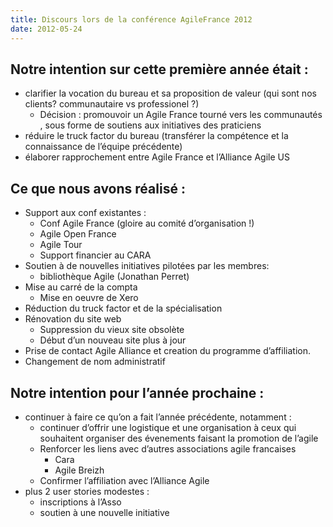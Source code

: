 ```yaml
---
title: Discours lors de la conférence AgileFrance 2012
date: 2012-05-24
---
```


## Notre intention sur cette première année était :

- clarifier la vocation du bureau et sa proposition de valeur (qui sont nos clients? communautaire vs professionel ?)
    - Décision : promouvoir un Agile France tourné vers les communautés , sous forme de soutiens aux initiatives des praticiens
- réduire le truck factor du bureau (transférer la compétence et la connaissance de l’équipe précédente)
- élaborer rapprochement entre Agile France et l’Alliance Agile US

## Ce que nous avons réalisé :

- Support aux conf existantes :
    - Conf Agile France (gloire au comité d’organisation !)
    - Agile Open France
    - Agile Tour
    - Support financier au CARA
- Soutien à de nouvelles initiatives pilotées par les membres:
    - bibliothèque Agile (Jonathan Perret)
- Mise au carré de la compta
    - Mise en oeuvre de Xero
- Réduction du truck factor et de la spécialisation
- Rénovation du site web
    - Suppression du vieux site obsolète
    - Début d’un nouveau site plus à jour
- Prise de contact Agile Alliance et creation du programme d’affiliation.
- Changement de nom administratif

## Notre intention pour l’année prochaine :

- continuer à faire ce qu’on a fait l’année précédente, notamment :
    - continuer d’offrir une logistique et une organisation à ceux qui souhaitent organiser des évenements faisant la promotion de l’agile
    - Renforcer les liens avec d’autres associations agile francaises
        - Cara
        - Agile Breizh
    - Confirmer l’affiliation avec l’Alliance Agile
- plus 2 user stories modestes :
    - inscriptions à l’Asso
    - soutien à une nouvelle initiative
